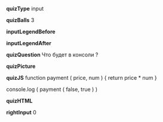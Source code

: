 ____quizType____
input

____quizBalls____
3

____inputLegendBefore____


____inputLegendAfter____


____quizQuestion____
Что будет в консоли ?

____quizPicture____


____quizJS____
function payment ( price, num ) {
    return price * num
}

console.log (
    payment ( false, true )
)

____quizHTML____


____rightInput____
0
